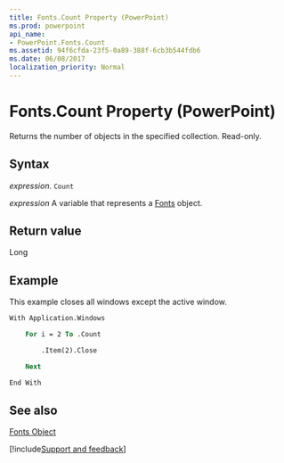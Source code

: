 ```yaml
---
title: Fonts.Count Property (PowerPoint)
ms.prod: powerpoint
api_name:
- PowerPoint.Fonts.Count
ms.assetid: 94f6cfda-23f5-0a89-388f-6cb3b544fdb6
ms.date: 06/08/2017
localization_priority: Normal
---
```



# Fonts.Count Property (PowerPoint)

Returns the number of objects in the specified collection. Read-only.


## Syntax

 _expression_. `Count`

 _expression_ A variable that represents a [Fonts](./PowerPoint.Fonts.md) object.


## Return value

Long


## Example

This example closes all windows except the active window.


```vb
With Application.Windows

    For i = 2 To .Count

        .Item(2).Close

    Next

End With
```


## See also


[Fonts Object](PowerPoint.Fonts.md)

[!include[Support and feedback](~/includes/feedback-boilerplate.md)]